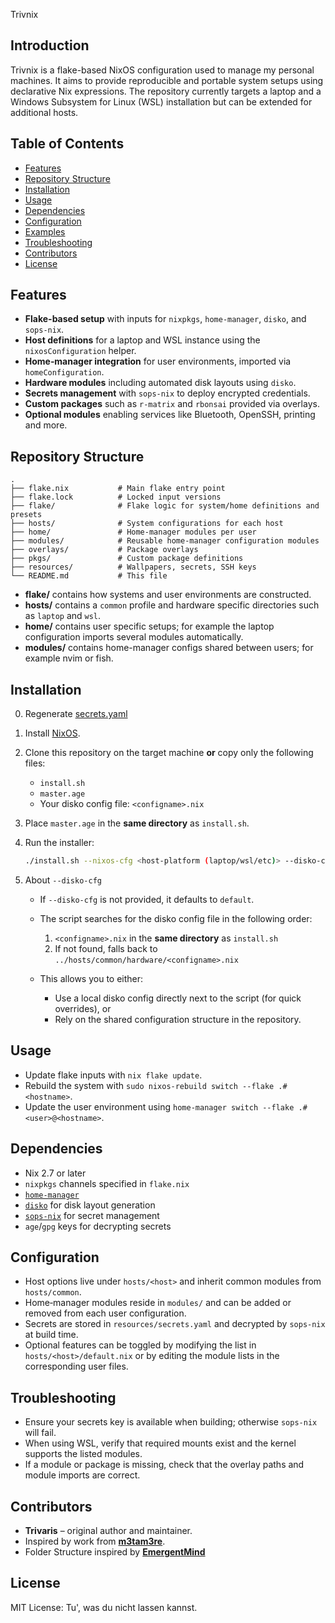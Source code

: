  Trivnix

## Introduction

Trivnix is a flake-based NixOS configuration used to manage my personal machines. It aims to provide reproducible and portable system setups using declarative Nix expressions. The repository currently targets a laptop and a Windows Subsystem for Linux (WSL) installation but can be extended for additional hosts.

## Table of Contents
- [Features](#features)
- [Repository Structure](#repository-structure)
- [Installation](#installation)
- [Usage](#usage)
- [Dependencies](#dependencies)
- [Configuration](#configuration)
- [Examples](#examples)
- [Troubleshooting](#troubleshooting)
- [Contributors](#contributors)
- [License](#license)

## Features
- **Flake-based setup** with inputs for `nixpkgs`, `home-manager`, `disko`, and `sops-nix`.
- **Host definitions** for a laptop and WSL instance using the `nixosConfiguration` helper.
- **Home‑manager integration** for user environments, imported via `homeConfiguration`.
- **Hardware modules** including automated disk layouts using `disko`.
- **Secrets management** with `sops-nix` to deploy encrypted credentials.
- **Custom packages** such as `r-matrix` and `rbonsai` provided via overlays.
- **Optional modules** enabling services like Bluetooth, OpenSSH, printing and more.

## Repository Structure
```
.
├── flake.nix           # Main flake entry point
├── flake.lock          # Locked input versions
├── flake/              # Flake logic for system/home definitions and presets
├── hosts/              # System configurations for each host
├── home/               # Home-manager modules per user
├── modules/            # Reusable home-manager configuration modules
├── overlays/           # Package overlays
├── pkgs/               # Custom package definitions
├── resources/          # Wallpapers, secrets, SSH keys
└── README.md           # This file
```

- **flake/** contains how systems and user environments are constructed.
- **hosts/** contains a `common` profile and hardware specific directories such as `laptop` and `wsl`.
- **home/** contains user specific setups; for example the laptop configuration imports several modules automatically.
- **modules/** contains home-manager configs shared between users; for example nvim or fish.

## Installation
0. Regenerate [secrets.yaml](./SECRETS.md)

1. Install [NixOS](https://nixos.org/download.html).

2. Clone this repository on the target machine **or** copy only the following files:
   - `install.sh`
   - `master.age`
   - Your disko config file: `<configname>.nix`

3. Place `master.age` in the **same directory** as `install.sh`.

4. Run the installer:

   ```bash
   ./install.sh --nixos-cfg <host-platform (laptop/wsl/etc)> --disko-cfg <configname>
   ```
5. About `--disko-cfg`
    - If `--disko-cfg` is not provided, it defaults to `default`.

    - The script searches for the disko config file in the following order:
        1. `<configname>.nix` in the **same directory** as `install.sh`
        2. If not found, falls back to `../hosts/common/hardware/<configname>.nix`

    - This allows you to either:
        - Use a local disko config directly next to the script (for quick overrides), or  
        - Rely on the shared configuration structure in the repository.

## Usage
- Update flake inputs with `nix flake update`.
- Rebuild the system with `sudo nixos-rebuild switch --flake .#<hostname>`.
- Update the user environment using `home-manager switch --flake .#<user>@<hostname>`.

## Dependencies
- Nix 2.7 or later
- `nixpkgs` channels specified in `flake.nix`
- [`home-manager`](https://github.com/nix-community/home-manager)
- [`disko`](https://github.com/nix-community/disko) for disk layout generation
- [`sops-nix`](https://github.com/Mic92/sops-nix) for secret management
- `age`/`gpg` keys for decrypting secrets

## Configuration
- Host options live under `hosts/<host>` and inherit common modules from `hosts/common`.
- Home‑manager modules reside in `modules/` and can be added or removed from each user configuration.
- Secrets are stored in `resources/secrets.yaml` and decrypted by `sops-nix` at build time.
- Optional features can be toggled by modifying the list in `hosts/<host>/default.nix` or by editing the module lists in the corresponding user files.

## Troubleshooting
- Ensure your secrets key is available when building; otherwise `sops-nix` will fail.
- When using WSL, verify that required mounts exist and the kernel supports the listed modules.
- If a module or package is missing, check that the overlay paths and module imports are correct.

## Contributors
- **Trivaris** – original author and maintainer.
- Inspired by work from [**m3tam3re**](https://www.youtube.com/watch?v=43VvFgPsPtY&list=PLCQqUlIAw2cCuc3gRV9jIBGHeekVyBUnC).
- Folder Structure inspired by [**EmergentMind**](https://github.com/EmergentMind/nix-config)

## License
MIT License: Tu', was du nicht lassen kannst.